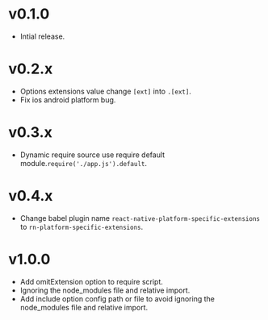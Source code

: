 # v0.1.0

- Intial release.

# v0.2.x

- Options extensions value change `[ext]` into `.[ext]`.
- Fix ios android platform bug.

# v0.3.x

- Dynamic require source use require default module.`require('./app.js').default`.

# v0.4.x

- Change babel plugin name `react-native-platform-specific-extensions` to `rn-platform-specific-extensions`.

# v1.0.0

- Add omitExtension option to require script.
- Ignoring the node_modules file and relative import.
- Add include option config path or file to avoid ignoring the node_modules file and relative import.